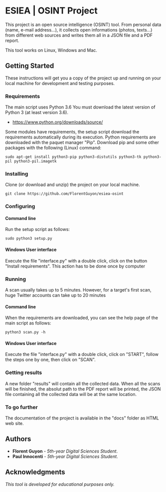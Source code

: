 # ESIEA | OSINT Project

This project is an open source intelligence (OSINT) tool. From personal data (name, e-mail address...), it collects open informations (photos, texts...) from different web sources and writes them all in a JSON file and a PDF report.

This tool works on Linux, Windows and Mac.

## Getting Started

These instructions will get you a copy of the project up and running on your local machine for development and testing purposes.

### Requirements

The main script uses Python 3.6
You must download the latest version of Python 3 (at least version 3.6). 

* https://www.python.org/downloads/source/

Some modules have requirements, the setup script download the requirements automatically during its execution. Python requirements are downloaded with the paquet manager "Pip".
Download pip and some other packages with the following (Linux) command:
```
sudo apt-get install python3-pip python3-distutils python3-tk python3-pil python3-pil.imagetk
```

### Installing

Clone (or download and unzip) the project on your local machine.
```
git clone https://github.com/FlorentGuyon/esiea-osint
```

### Configuring

#### Command line

Run the setup script as follows:
```
sudo python3 setup.py
```

#### Windows User interface

Execute the file "interface.py" with a double click, click on the button "Install requirements". This action has to be done once by computer

### Running

A scan usually takes up to 5 minutes.
However, for a target's first scan, huge Twitter accounts can take up to 20 minutes 

#### Command line

When the requirements are downloaded, you can see the help page of the main script as follows:

```
python3 scan.py -h
```

#### Windows User interface

Execute the file "interface.py" with a double click, click on "START", follow the steps one by one, then click on "SCAN".

### Getting results

A new folder "results" will contain all the collected data.
When all the scans will be finished, the absolut path to the PDF report will be printed, the JSON file containing all the collected data will be at the same location.

### To go further

The documentation of the project is available in the "docs" folder as HTML web site.

## Authors

* **Florent Guyon** - *5th-year Digital Sciences Student*.
* **Paul Innocenti** - *5th-year Digital Sciences Student*.

## Acknowledgments

*This tool is developed for educational purposes only.*